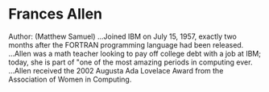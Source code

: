 # Frances Allen
 Author: (Matthew Samuel)
...Joined IBM on July 15, 1957, exactly two months after the FORTRAN programming language had been released.
...Allen was a math teacher looking to pay off college debt with a job at IBM; today, she is part of "one of the most amazing periods in computing ever.
...Allen received the 2002 Augusta Ada Lovelace Award from the Association of Women in Computing.
